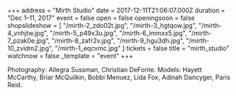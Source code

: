 +++
address = "Mirth Studio"
date = 2017-12-11T21:06:07.000Z
duration = "Dec 1–11, 2017"
event = false
open = false
openingsoon = false
shopslideshow = [
  "/mirth-2_zdo02t.jpg",
  "/mirth-3_hgtqow.jpg",
  "/mirth-4_vnhjtw.jpg",
  "/mirth-5_p49x3u.jpg",
  "/mirth-6_immxx5.jpg",
  "/mirth-7_pzak0e.jpg",
  "/mirth-8_zafr2v.jpg",
  "/mirth-9_hgu3dh.jpg",
  "/mirth-10_zvidm2.jpg",
  "/mirth-1_eqcvmc.jpg"
]
tickets = false
title = "mirth_studio"
watchnow = false
_template = "event"
+++

Photography: Allegra Sussman, Christian DeFonte. Models: Hayett McCarthy, Briar McQuilkin, Bobbi Menuez, Lida Fox, Adinah Dancyger, Paris Reid.
